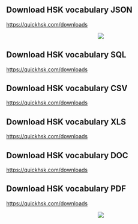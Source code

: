 ## Download HSK vocabulary JSON
https://quickhsk.com/downloads

<div  align="center">
<img src='https://github.com/ijazul-haq/hsk-vocabulary/blob/master/img/1.JPG'/>
</div>

## Download HSK vocabulary SQL
https://quickhsk.com/downloads
## Download HSK vocabulary CSV
https://quickhsk.com/downloads
## Download HSK vocabulary XLS
https://quickhsk.com/downloads
## Download HSK vocabulary DOC
https://quickhsk.com/downloads
## Download HSK vocabulary PDF
https://quickhsk.com/downloads

<div  align="center">
<img src='https://github.com/ijazul-haq/hsk-vocabulary/blob/master/img/2.jpg'/>
</div>
